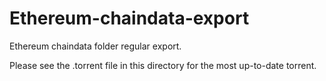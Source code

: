 # Ethereum-chaindata-export
Ethereum chaindata folder regular export.

Please see the .torrent file in this directory for the most up-to-date torrent.

